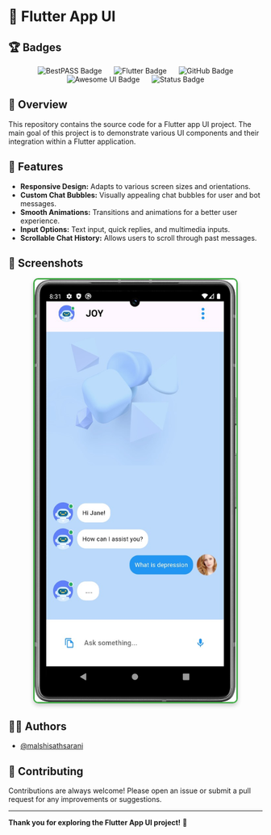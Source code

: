 # 🎨 Flutter App UI

## 🏆 Badges

<p align="center">
  <img src="https://img.shields.io/badge/bestPASS-green?style=flat-square&logo=pass&logoColor=white" alt="BestPASS Badge" hspace="10"/>
  <img src="https://img.shields.io/badge/flutter-blue?style=flat-square&logo=flutter&logoColor=white" alt="Flutter Badge" hspace="10"/>
  <img src="https://img.shields.io/badge/github-blue?style=flat-square&logo=github&logoColor=white" alt="GitHub Badge" hspace="10"/>
  <img src="https://img.shields.io/badge/awesome-100%25%20UI%20Designs-brightgreen?style=flat-square" alt="Awesome UI Badge" hspace="10"/>
  <img src="https://img.shields.io/badge/status-active-success?style=flat-square" alt="Status Badge" hspace="10"/>
</p>

## 📖 Overview
This repository contains the source code for a Flutter app UI project. The main goal of this project is to demonstrate various UI components and their integration within a Flutter application.

## 🌟 Features
- **Responsive Design:** Adapts to various screen sizes and orientations.
- **Custom Chat Bubbles:** Visually appealing chat bubbles for user and bot messages.
- **Smooth Animations:** Transitions and animations for a better user experience.
- **Input Options:** Text input, quick replies, and multimedia inputs.
- **Scrollable Chat History:** Allows users to scroll through past messages.

## 📸 Screenshots

<p align="center">
  <img src="https://github.com/malshisathsarani/ChatBot_UI/raw/main/chatbotSS/WhatsApp%20Image%202024-07-25%20at%2008.36.45.jpeg" alt="App Screenshot" width="400" height="auto" style="border: 3px solid #4CAF50; border-radius: 10px; box-shadow: 0 4px 8px rgba(0,0,0,0.2);" />
</p>

## 👩‍💻 Authors

- [@malshisathsarani](https://github.com/malshisathsarani)

## 🤝 Contributing

Contributions are always welcome! Please open an issue or submit a pull request for any improvements or suggestions.

---

**Thank you for exploring the Flutter App UI project!** 🎉

